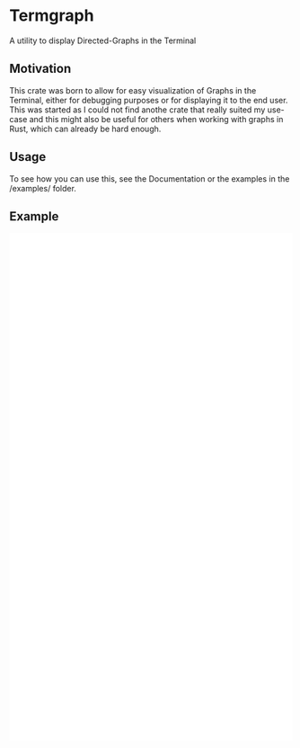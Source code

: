 # Termgraph
A utility to display Directed-Graphs in the Terminal

## Motivation
This crate was born to allow for easy visualization of Graphs in the Terminal, either for debugging
purposes or for displaying it to the end user.
This was started as I could not find anothe crate that really suited my use-case and this might also
be useful for others when working with graphs in Rust, which can already be hard enough.

## Usage
To see how you can use this, see the Documentation or the examples in the /examples/ folder.

## Example
![Example Graph](https://raw.githubusercontent.com/Lol3rrr/termgraph/master/assets/example.svg)